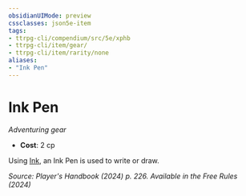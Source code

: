 ```yaml
---
obsidianUIMode: preview
cssclasses: json5e-item
tags:
- ttrpg-cli/compendium/src/5e/xphb
- ttrpg-cli/item/gear/
- ttrpg-cli/item/rarity/none
aliases: 
- "Ink Pen"
---
```

# Ink Pen
*Adventuring gear*  

- **Cost**: 2 cp

Using [Ink](ink-xphb.md), an Ink Pen is used to write or draw.

*Source: Player's Handbook (2024) p. 226. Available in the Free Rules (2024)*